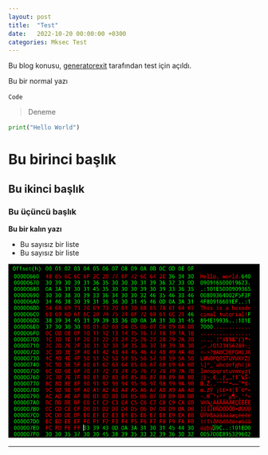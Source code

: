 ```yaml
---
layout: post
title:  "Test"
date:   2022-10-20 00:00:00 +0300
categories: Mksec Test
---
```


Bu blog konusu, [generatorexit](https://generatorexit.github.io/) tarafından test için açıldı.

Bu bir normal yazı

`Code`

> Deneme

```python
print("Hello World")
```
# Bu birinci başlık

## Bu ikinci başlık

### Bu üçüncü başlık

**Bu bir kalın yazı**

* Bu sayısız bir liste
* Bu sayısız bir liste


![](/assets/images/test/test.png)

---